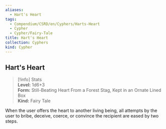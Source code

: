 ```yaml
---
aliases:
  - Hart's Heart
tags:
  - Compendium/CSRD/en/Cyphers/Harts-Heart
  - Cypher
  - Cypher/Fairy-Tale
title: Hart's Heart
collection: Cyphers
kind: Cypher
---
```

## Hart's Heart  
>[!info] Stats  
> **Level:** 1d6+3  
> **Form:** Still-Beating Heart From a Forest Stag, Kept in an Ornate Lined Box  
> **Kind:** Fairy Tale
  
When the user offers the heart to another living being, all attempts by the user to bribe, deceive, coerce, or convince the recipient are eased by two steps.